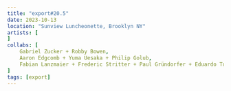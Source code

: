 ```yaml
---
title: "export#20.5"
date: 2023-10-13
location: "Sunview Luncheonette, Brooklyn NY"
artists: [
]
collabs: [
	Gabriel Zucker + Robby Bowen,
	Aaron Edgcomb + Yuma Uesaka + Philip Golub,
	Fabian Lanzmaier + Frederic Stritter + Paul Gründorfer + Eduardo Trivino Cely + Stella Kyan
]
tags: [export]
---
```

